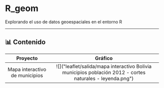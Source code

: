 # R_geom

Explorando el uso de datos geoespaciales en el entorno R

---

## 📊 Contenido

| Proyecto             |  Gráfico |
:-------------------------:|:-------------------------:
Mapa interactivo de municipios  |  ![]("leaflet/salida/mapa interactivo Bolivia municipios población 2012 - cortes naturales - leyenda.png")
